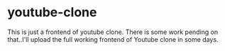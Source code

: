 # youtube-clone
This is just a frontend of youtube clone.
There is some work pending on that..I'll upload the full working frontend of Youtube clone in some days.
